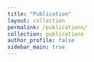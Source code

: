 ```yaml
---
title: "Publication"
layout: collection
permalink: /publications/
collection: publications
author_profile: false
sidebar_main: true
---
```

